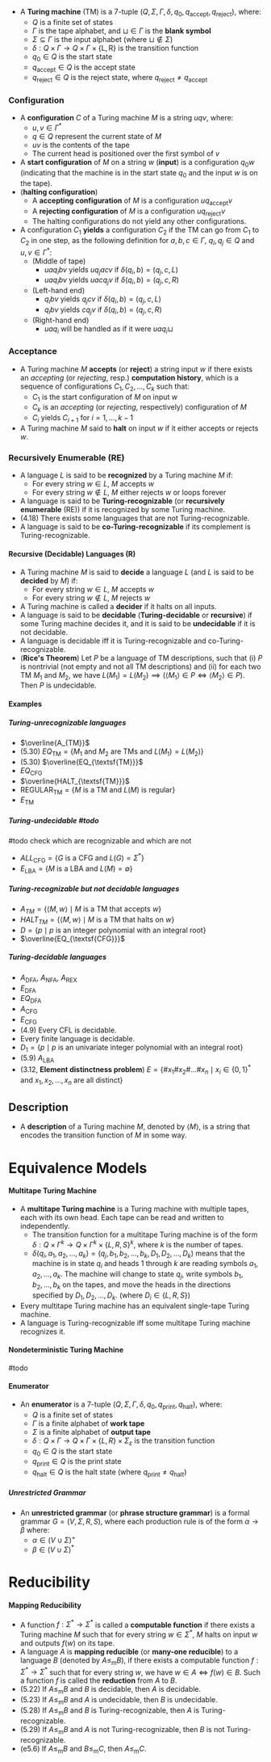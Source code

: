 
- A **Turing machine** (TM) is a 7-tuple $(Q,\Sigma,\Gamma,\delta,q_0,q_{\text{accept}},q_{\text{reject}})$, where:
	- $Q$ is a finite set of states
	- $\Gamma$ is the tape alphabet, and $\sqcup\in \Gamma$ is the **blank symbol**
	- $\Sigma\subseteq \Gamma$ is the input alphabet (where $\sqcup\notin \Sigma$)
	- $\delta:Q\times \Gamma\longrightarrow Q\times \Gamma\times \{\text{L},\text{R}\}$ is the transition function
	- $q_0\in Q$ is the start state
	- $q_{\text{accept}}\in Q$ is the accept state
	- $q_{\text{reject}}\in Q$ is the reject state, where $q_{\text{reject}}\neq q_{\text{accept}}$

### Configuration

- A **configuration** $C$ of a Turing machine $M$ is a string $uqv$, where:
	- $u,v\in \Gamma^*$
	- $q\in Q$ represent the current state of $M$
	- $uv$ is the contents of the tape
	- The current head is positioned over the first symbol of $v$
- A **start configuration** of $M$ on a string $w$ (**input**) is a configuration $q_0w$ (indicating that the machine is in the start state $q_0$ and the input $w$ is on the tape).
- (**halting configuration**)
	- A **accepting configuration** of $M$ is a configuration $uq_{\text{accept}}v$
	- A **rejecting configuration** of $M$ is a configuration $uq_{\text{reject}}v$
	- The halting configurations do not yield any other configurations.
- A configuration $C_{1}$ **yields** a configuration $C_{2}$ if the TM can go from $C_{1}$ to $C_{2}$ in one step, as the following definition for $a,b,c\in \Gamma$, $q_i,q_j\in Q$ and $u,v\in \Gamma^*$:
	- (Middle of tape)
		- $uaq_ibv$ yields $uq_{j}acv$ if $\delta(q_i,b)=(q_j,c,L)$
		- $uaq_ibv$ yields $uacq_{j}v$ if $\delta(q_i,b)=(q_j,c,R)$
	- (Left-hand end)
		- $q_ibv$ yields $q_jcv$ if $\delta(q_i,b)=(q_j,c,L)$
		- $q_ibv$ yields $cq_jv$ if $\delta(q_i,b)=(q_j,c,R)$
	- (Right-hand end)
		- $uaq_i$ will be handled as if it were $uaq_i\sqcup$
### Acceptance

- A Turing machine $M$ **accepts** (or **reject**) a string input $w$ if there exists an _accepting_ (or _rejecting_, resp.) **computation history**, which is a sequence of configurations $C_1,C_2,\dots,C_k$ such that: 
	- $C_1$ is the start configuration of $M$ on input $w$
	- $C_k$ is an _accepting_ (or _rejecting_, respectively) configuration of $M$
	- $C_i$ yields $C_{i+1}$ for $i=1,\dots,k-1$
- A Turing machine $M$ said to **halt** on input $w$ if it either accepts or rejects $w$.

### Recursively Enumerable (RE)

- A language $L$ is said to be **recognized** by a Turing machine $M$ if:
	- For every string $w\in L$, $M$ accepts $w$
	- For every string $w\notin L$, $M$ either rejects $w$ or loops forever
- A language is said to be **Turing-recognizable** (or **recursively enumerable** (RE)) if it is recognized by some Turing machine.
- (4.18) There exists some languages that are not Turing-recognizable.
- A language is said to be **co-Turing-recognizable** if its complement is Turing-recognizable. 

#### Recursive (Decidable) Languages (R)

- A Turing machine $M$ is said to **decide** a language $L$ (and $L$ is said to be **decided** by $M$) if: 	
	- For every string $w\in L$, $M$ accepts $w$
	- For every string $w\notin L$, $M$ rejects $w$
- A Turing machine is called a **decider** if it halts on all inputs.
- A language is said to be **decidable** (**Turing-decidable** or **recursive**) if some Turing machine decides it, and it is said to be **undecidable** if it is not decidable.
- A language is decidable iff it is Turing-recognizable and co-Turing-recognizable. 
- (**Rice's Theorem**) Let $P$ be a language of TM descriptions, such that (i) $P$ is nontrivial (not empty and not all TM descriptions) and (ii) for each two TM $M_1$ and $M_2$, we have $L(M_1)=L(M_2)\implies(\langle M_1\rangle\in P\iff \langle M_2\rangle\in P)$. Then $P$ is undecidable. 


#### Examples
##### Turing-unrecognizable languages

- $\overline{A_{TM}}$
- (5.30) $EQ_{\textsf{TM}}=\{ M_1\text{ and }M_2 \text{ are TMs and }L(M_1)=L(M_2)\}$
- (5.30) $\overline{EQ_{\textsf{TM}}}$
- $EQ_{\textsf{CFG}}$
- $\overline{HALT_{\textsf{TM}}}$
- $\text{REGULAR}_{\textsf{TM}}=\{ M \text{ is a TM and }L(M) \text{ is regular}\}$
- $E_{\textsf{TM}}$

##### Turing-undecidable #todo

#todo check which are recognizable and which are not

- $ALL_{\textsf{CFG}}=\{ G \text{ is a CFG and }L(G)=\Sigma^*\}$
- $E_\textsf{LBA}=\{ M \text{ is a LBA and }L(M)=\emptyset\}$


##### Turing-recognizable but not decidable languages

- $A_{TM}=\{ \langle M,w\rangle\mid M \text{ is a TM that accepts } w\}$
- $HALT_{TM}=\{ \langle M,w\rangle\mid M \text{ is a TM that halts on } w\}$
- $D=\{ p \mid p \text{ is an integer polynomial with an integral root} \}$
- $\overline{EQ_{\textsf{CFG}}}$
##### Turing-decidable languages

- $A_{\textsf{DFA}}$, $A_{\textsf{NFA}}$, $A_{\textsf{REX}}$
- $E_{\textsf{DFA}}$
- $EQ_{\textsf{DFA}}$
- $A_{\textsf{CFG}}$
- $E_{\textsf{CFG}}$
- (4.9) Every CFL is decidable.
- Every finite language is decidable.
- $D_1=\{ p \mid p \text{ is an univariate integer polynomial with an integral root} \}$
- (5.9) $A_{\textsf{LBA}}$
- (3.12, **Element distinctness problem**) $E=\{ \#x_{1}\#x_{2}\#\dots\#x_{n}\mid x_{i}\in \{ 0,1 \}^*\text{ and }x_{1},x_{2},\dots,x_{n} \text{ are all distinct}\}$


## Description

- A **description** of a Turing machine $M$, denoted by $\langle M\rangle$, is a string that encodes the transition function of $M$ in some way.


# Equivalence Models
#### Multitape Turing Machine

- A **multitape Turing machine** is a Turing machine with multiple tapes, each with its own head. Each tape can be read and written to independently. 
	- The transition function for a multitape Turing machine is of the form $\delta:Q\times\Gamma^k\longrightarrow Q\times\Gamma^k\times\{L,R,S\}^k$, where $k$ is the number of tapes.
	- $\delta(q_i,a_1,a_2,\dots,a_k)=(q_j,b_1,b_2,\dots,b_k,D_1,D_2,\dots,D_k)$ means that the machine is in state $q_i$ and heads $1$ through $k$ are reading symbols $a_1,a_2,\dots,a_k$. The machine will change to state $q_j$, write symbols $b_1,b_2,\dots,b_k$ on the tapes, and move the heads in the directions specified by $D_1,D_2,\dots,D_k$. (where $D_i\in\{L,R,S\}$) 
- Every multitape Turing machine has an equivalent single-tape Turing machine.
- A language is Turing-recognizable iff some multitape Turing machine recognizes it.

#### Nondeterministic Turing Machine

#todo 

#### Enumerator

- An **enumerator** is a 7-tuple $(Q,\Sigma,\Gamma,\delta,q_0,q_{\text{print}},q_{\text{halt}})$, where:
	- $Q$ is a finite set of states
	- $\Gamma$ is a finite alphabet of **work tape**
	- $\Sigma$ is a finite alphabet of **output tape**
	- $\delta:Q\times \Gamma\longrightarrow Q\times \Gamma\times \{L,R\}\times\Sigma_\varepsilon$ is the transition function
	- $q_0\in Q$ is the start state
	- $q_{\text{print}}\in Q$ is the print state
	- $q_{\text{halt}}\in Q$ is the halt state (where $q_{\text{print}}\neq q_{\text{halt}}$)


##### Unrestricted Grammar

- An **unrestricted grammar** (or **phrase structure grammar**) is a formal grammar $\displaystyle {\textstyle G=(V,\Sigma,R,S)}$, where each production rule is of the form $\displaystyle \alpha \to \beta$ where:
	- $\alpha \in (V\cup \Sigma)^+$
	- $\beta \in (V\cup \Sigma)^*$

# Reducibility

#### Mapping Reducibility

- A function $f:\Sigma^*\longrightarrow\Sigma^*$ is called a **computable function** if there exists a Turing machine $M$ such that for every string $w\in \Sigma^*$, $M$ halts on input $w$ and outputs $f(w)$ on its tape.
- A language $A$ is **mapping reducible** (or **many-one reducible**) to a language $B$ (denoted by $A\leq_{\text{m}}B$), if there exists a computable function $f:\Sigma^*\longrightarrow\Sigma^*$ such that for every string $w$, we have $w\in A\iff f(w)\in B$. Such a function $f$ is called the **reduction** from $A$ to $B$.
- (5.22) If $A\leq_{\text{m}}B$ and $B$ is decidable, then $A$ is decidable.
- (5.23) If $A\leq_{\text{m}}B$ and $A$ is undecidable, then $B$ is undecidable.
- (5.28) If $A\leq_{\text{m}}B$ and $B$ is Turing-recognizable, then $A$ is Turing-recognizable.
- (5.29) If $A\leq_{\text{m}}B$ and $A$ is not Turing-recognizable, then $B$ is not Turing-recognizable.
- (e5.6) If $A\leq_{\text{m}}B$ and $B\leq_{\text{m}}C$, then $A\leq_{\text{m}}C$. 